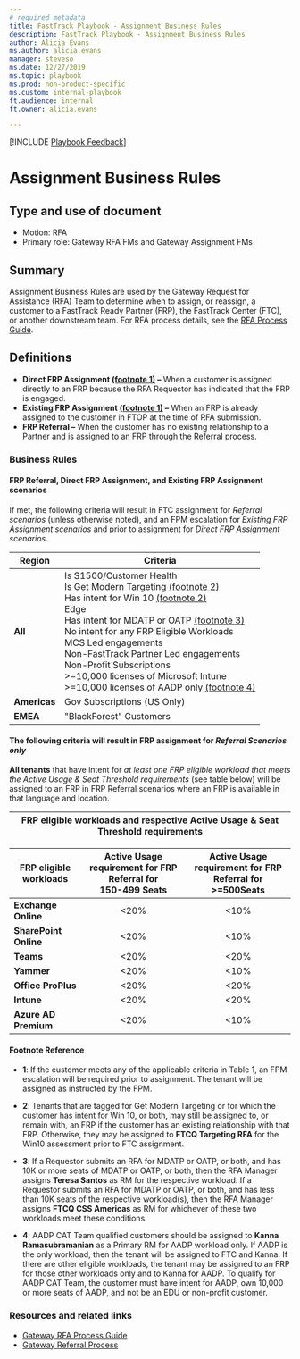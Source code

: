 ```yaml
---
# required metadata  
title: FastTrack Playbook - Assignment Business Rules  
description: FastTrack Playbook - Assignment Business Rules 
author: Alicia Evans  
ms.author: alicia.evans
manager: steveso
ms.date: 12/27/2019  
ms.topic: playbook  
ms.prod: non-product-specific  
ms.custom: internal-playbook  
ft.audience: internal  
ft.owner: alicia.evans

---
```


[!INCLUDE [Playbook Feedback](./includes/questions-feedback.md)]  

# Assignment Business Rules

## Type and use of document

- Motion: RFA
- Primary role: Gateway RFA FMs and Gateway Assignment FMs

## Summary

Assignment Business Rules are used by the Gateway Request for Assistance (RFA) Team to determine when to assign, or reassign, a customer to a FastTrack Ready Partner (FRP), the FastTrack Center (FTC), or another downstream team. For RFA process details, see the [RFA Process Guide](rfa-process-guide.md).

## Definitions

- **Direct FRP Assignment [(footnote 1)](#footnote-reference) –** When a customer is assigned directly to an FRP because the RFA Requestor has indicated that the FRP is engaged.
- **Existing FRP Assignment [(footnote 1)](#footnote-reference) –** When an FRP is already assigned to the customer in FTOP at the time of RFA submission.
- **FRP Referral –** When the customer has no existing relationship to a Partner and is assigned to an FRP through the Referral process.

### Business Rules

#### FRP Referral, Direct FRP Assignment, and Existing FRP Assignment scenarios

If met, the following criteria will result in FTC assignment for *Referral scenarios* (unless otherwise noted), and an FPM escalation for *Existing FRP Assignment scenarios* and prior to assignment for *Direct FRP Assignment scenarios.*

| **Region**   | **Criteria**                                                                                      | 
| ------------ | ------------------------------------------------------------------------------------------------- | 
| **All**      | Is S1500/Customer Health <br /> Is Get Modern Targeting [(footnote 2)](#footnote-reference) <br /> Has intent for Win 10 [(footnote 2)](#footnote-reference) <br /> Edge <br /> Has intent for MDATP or OATP [(footnote 3)](#footnote-reference) <br /> No intent for any FRP Eligible Workloads <br /> MCS Led engagements <br /> Non-FastTrack Partner Led engagements <br /> Non-Profit Subscriptions <br /> >=10,000 licenses of Microsoft Intune <br /> >=10,000 licenses of AADP only [(footnote 4)](#footnote-reference) |        
| **Americas** | Gov Subscriptions (US Only)                                                                       |
| **EMEA**     | "BlackForest" Customers                                                                                          |

#### The following criteria will result in FRP assignment for *Referral Scenarios **only***

**All tenants** that have intent for *at least one FRP eligible workload that meets the Active Usage & Seat Threshold requirements* (see table below) will be assigned to an FRP in FRP Referral scenarios where an FRP is available in that language and location.

| **FRP eligible workloads and respective Active Usage & Seat Threshold requirements** |
|:--------------------------------------------------------------------------------:|

| **FRP eligible workloads**  | Active Usage requirement for FRP Referral for <br /> 150-499 Seats              | Active Usage requirement for FRP Referral for <br /> >=500Seats |
| -------------------------- | :-----------------------------------------------------------------------------: | :-------------------------------------------------------------: |
| **Exchange Online**        | <20%                                                                            | <10%                                                            |
| **SharePoint Online**      | <20%                                                                            | <10%                                                            |
| **Teams**                  | <20%                                                                            | <20%                                                            |
| **Yammer**                 | <20%                                                                            | <10%                                                            |
| **Office ProPlus**         | <20%                                                                            | <20%                                                            |
| **Intune**                 | <20%                                                                            | <20%                                                            |
| **Azure AD Premium**       | <20%                                                                            | <10%                                                            |

#### Footnote Reference

- **1**: If the customer meets any of the applicable criteria in Table 1, an FPM escalation will be required prior to assignment. The tenant will be assigned as instructed by the FPM.

- **2**: Tenants that are tagged for Get Modern Targeting or for which the customer has intent for Win 10, or both, may still be assigned to, or remain with, an FRP if the customer has an existing relationship with that FRP. Otherwise, they may be assigned to **FTCQ Targeting RFA** for the Win10 assessment prior to FTC assignment.

- **3**: If a Requestor submits an RFA for MDATP or OATP, or both, and has 10K or more seats of MDATP or OATP, or both, then the RFA Manager assigns **Teresa Santos** as RM for the respective workload. If a Requestor submits an RFA for MDATP or OATP, or both, and has less than 10K seats of the respective workload(s), then the RFA Manager assigns **FTCQ CSS Americas** as RM for whichever of these two workloads meet these conditions.

- **4**: AADP CAT Team qualified customers should be assigned to **Kanna Ramasubramanian** as a Primary RM for AADP workload only. If AADP is the only workload, then the tenant will be assigned to FTC and Kanna. If there are other eligible workloads, the tenant may be assigned to an FRP for those other workloads only and to Kanna for AADP. To qualify for AADP CAT Team, the customer must have intent for AADP, own 10,000 or more seats of AADP, and not be an EDU or non-profit customer.

### Resources and related links

- [Gateway RFA Process Guide](rfa-process-guide.md)
- [Gateway Referral Process](https://microsoft.sharepoint.com/:w:/r/teams/ftccm/opsplaybook/_layouts/15/Doc.aspx?sourcedoc=%7B5ABAB4ED-DE9A-40EF-BA5B-B11A3B5ECCA6%7D&file=Assignment%20Business%20Rules.docx&action=default&mobileredirect=true)

